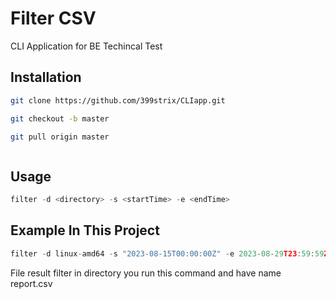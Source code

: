 
# Filter CSV

CLI Application for BE Techincal Test


## Installation

```bash
git clone https://github.com/399strix/CLIapp.git
```
```bash
git checkout -b master
```
```bash
git pull origin master
```
```bash

```

    
## Usage

```javascript
filter -d <directory> -s <startTime> -e <endTime>
```

## Example In This Project

```javascript
filter -d linux-amd64 -s "2023-08-15T00:00:00Z" -e 2023-08-29T23:59:59Z"
```

File result filter in directory you run this command and have name report.csv
